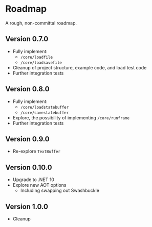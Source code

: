 # Roadmap

A rough, non-committal roadmap.

## Version 0.7.0

- Fully implement:
    - `/core/loadfile`
    - `/core/loadsavefile`
- Cleanup of project structure, example code, and load test code
- Further integration tests
 
## Version 0.8.0

- Fully implement:
  - `/core/loadstatebuffer`
  - `/core/savestatebuffer`
- Explore, the possibility of implementing `/core/runframe`
- Further integration tests

## Version 0.9.0

- Re-explore `TextBuffer`

## Version 0.10.0

- Upgrade to .NET 10
- Explore new AOT options
  - Including swapping out Swashbuckle
 
## Version 1.0.0

- Cleanup

